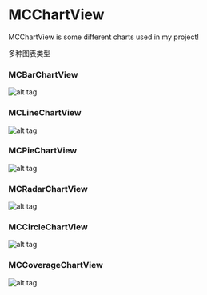 # MCChartView
MCChartView is some different charts used in my project!

多种图表类型

### MCBarChartView
![alt tag](https://github.com/zhmch0329/screenshot/blob/master/ChartGif/BarChart.gif?raw=true)
### MCLineChartView
![alt tag](https://github.com/zhmch0329/screenshot/blob/master/ChartGif/LineChart.gif?raw=true)
### MCPieChartView
![alt tag](https://github.com/zhmch0329/screenshot/blob/master/ChartGif/PieChart.gif?raw=true)
### MCRadarChartView
![alt tag](https://github.com/zhmch0329/screenshot/blob/master/ChartGif/RadarChart.gif?raw=true)
### MCCircleChartView
![alt tag](https://github.com/zhmch0329/screenshot/blob/master/ChartGif/CircleChart.gif?raw=true)
### MCCoverageChartView
![alt tag](https://github.com/zhmch0329/screenshot/blob/master/ChartGif/CoverageChart.gif?raw=true)
